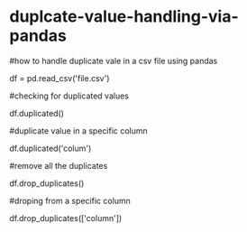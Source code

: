 # duplcate-value-handling-via-pandas
#how to handle duplicate vale in a csv file using pandas

df = pd.read_csv('file.csv')

#checking for duplicated values

df.duplicated()

#duplicate value in a specific column

df.duplicated('colum')

#remove all the duplicates

df.drop_duplicates()

#droping from a specific column

df.drop_duplicates(['column'])
